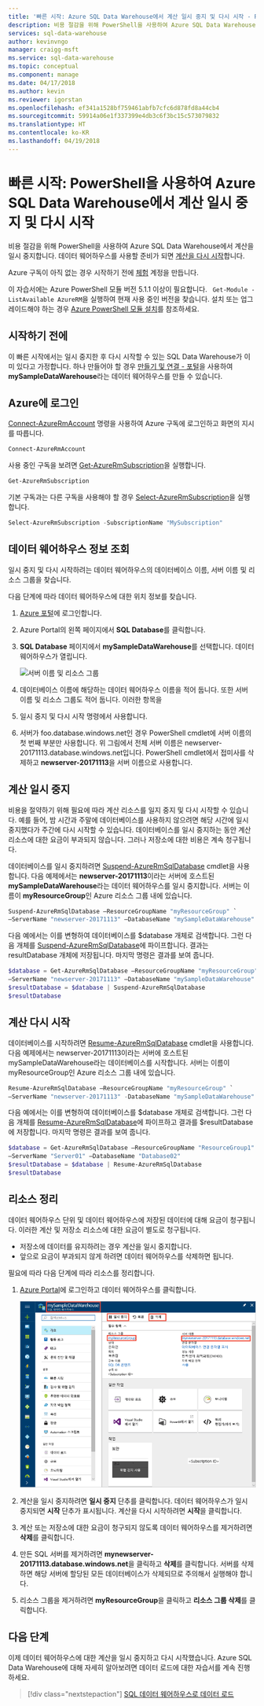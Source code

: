 ```yaml
---
title: '빠른 시작: Azure SQL Data Warehouse에서 계산 일시 중지 및 다시 시작 - PowerShell | Microsoft Docs'
description: 비용 절감을 위해 PowerShell을 사용하여 Azure SQL Data Warehouse에서 계산을 일시 중지합니다. 데이터 웨어하우스를 사용할 준비가 되면 계산을 다시 시작합니다.
services: sql-data-warehouse
author: kevinvngo
manager: craigg-msft
ms.service: sql-data-warehouse
ms.topic: conceptual
ms.component: manage
ms.date: 04/17/2018
ms.author: kevin
ms.reviewer: igorstan
ms.openlocfilehash: ef341a1528bf759461abfb7cfc6d878fd8a44cb4
ms.sourcegitcommit: 59914a06e1f337399e4db3c6f3bc15c573079832
ms.translationtype: HT
ms.contentlocale: ko-KR
ms.lasthandoff: 04/19/2018
---
```

# <a name="quickstart-pause-and-resume-compute-in-azure-sql-data-warehouse-with-powershell"></a>빠른 시작: PowerShell을 사용하여 Azure SQL Data Warehouse에서 계산 일시 중지 및 다시 시작
비용 절감을 위해 PowerShell을 사용하여 Azure SQL Data Warehouse에서 계산을 일시 중지합니다. 데이터 웨어하우스를 사용할 준비가 되면 [계산을 다시 시작](sql-data-warehouse-manage-compute-overview.md)합니다.

Azure 구독이 아직 없는 경우 시작하기 전에 [체험](https://azure.microsoft.com/free/) 계정을 만듭니다.

이 자습서에는 Azure PowerShell 모듈 버전 5.1.1 이상이 필요합니다. ` Get-Module -ListAvailable AzureRM`을 실행하여 현재 사용 중인 버전을 찾습니다. 설치 또는 업그레이드해야 하는 경우 [Azure PowerShell 모듈 설치](/powershell/azure/install-azurerm-ps.md)를 참조하세요.

## <a name="before-you-begin"></a>시작하기 전에

이 빠른 시작에서는 일시 중지한 후 다시 시작할 수 있는 SQL Data Warehouse가 이미 있다고 가정합니다. 하나 만들어야 할 경우 [만들기 및 연결 - 포털](create-data-warehouse-portal.md)을 사용하여 **mySampleDataWarehouse**라는 데이터 웨어하우스를 만들 수 있습니다.

## <a name="log-in-to-azure"></a>Azure에 로그인

[Connect-AzureRmAccount](/powershell/module/azurerm.profile/connect-azurermaccount) 명령을 사용하여 Azure 구독에 로그인하고 화면의 지시를 따릅니다.

```powershell
Connect-AzureRmAccount
```

사용 중인 구독을 보려면 [Get-AzureRmSubscription](/powershell/module/azurerm.profile/get-azurermsubscription)을 실행합니다.

```powershell
Get-AzureRmSubscription
```

기본 구독과는 다른 구독을 사용해야 할 경우 [Select-AzureRmSubscription](/powershell/module/azurerm.profile/select-azurermsubscription)을 실행합니다.

```powershell
Select-AzureRmSubscription -SubscriptionName "MySubscription"
```

## <a name="look-up-data-warehouse-information"></a>데이터 웨어하우스 정보 조회

일시 중지 및 다시 시작하려는 데이터 웨어하우스의 데이터베이스 이름, 서버 이름 및 리소스 그룹을 찾습니다.

다음 단계에 따라 데이터 웨어하우스에 대한 위치 정보를 찾습니다.

1. [Azure 포털](https://portal.azure.com/)에 로그인합니다.
2. Azure Portal의 왼쪽 페이지에서 **SQL Database**를 클릭합니다.
3. **SQL Database** 페이지에서 **mySampleDataWarehouse**를 선택합니다. 데이터 웨어하우스가 열립니다.

    ![서버 이름 및 리소스 그룹](media/pause-and-resume-compute-powershell/locate-data-warehouse-information.png)

4. 데이터베이스 이름에 해당하는 데이터 웨어하우스 이름을 적어 둡니다. 또한 서버 이름 및 리소스 그룹도 적어 둡니다. 이러한 항목을
5.  일시 중지 및 다시 시작 명령에서 사용합니다.
6. 서버가 foo.database.windows.net인 경우 PowerShell cmdlet에 서버 이름의 첫 번째 부분만 사용합니다. 위 그림에서 전체 서버 이름은 newserver-20171113.database.windows.net입니다. PowerShell cmdlet에서 접미사를 삭제하고 **newserver-20171113**을 서버 이름으로 사용합니다.

## <a name="pause-compute"></a>계산 일시 중지
비용을 절약하기 위해 필요에 따라 계산 리소스를 일지 중지 및 다시 시작할 수 있습니다. 예를 들어, 밤 시간과 주말에 데이터베이스를 사용하지 않으려면 해당 시간에 일시 중지했다가 주간에 다시 시작할 수 있습니다. 데이터베이스를 일시 중지하는 동안 계산 리소스에 대한 요금이 부과되지 않습니다. 그러나 저장소에 대한 비용은 계속 청구됩니다.

데이터베이스를 일시 중지하려면 [Suspend-AzureRmSqlDatabase](/powershell/module/azurerm.sql/suspend-azurermsqldatabase.md) cmdlet을 사용합니다. 다음 예제에서는 **newserver-20171113**이라는 서버에 호스트된 **mySampleDataWarehouse**라는 데이터 웨어하우스를 일시 중지합니다. 서버는 이름이 **myResourceGroup**인 Azure 리소스 그룹 내에 있습니다.


```Powershell
Suspend-AzureRmSqlDatabase –ResourceGroupName "myResourceGroup" `
–ServerName "newserver-20171113" –DatabaseName "mySampleDataWarehouse"
```

다음 예에서는 이를 변형하여 데이터베이스를 $database 개체로 검색합니다. 그런 다음 개체를 [Suspend-AzureRmSqlDatabase](/powershell/module/azurerm.sql/suspend-azurermsqldatabase)에 파이프합니다. 결과는 resultDatabase 개체에 저장됩니다. 마지막 명령은 결과를 보여 줍니다.

```Powershell
$database = Get-AzureRmSqlDatabase –ResourceGroupName "myResourceGroup" `
–ServerName "newserver-20171113" –DatabaseName "mySampleDataWarehouse"
$resultDatabase = $database | Suspend-AzureRmSqlDatabase
$resultDatabase
```


## <a name="resume-compute"></a>계산 다시 시작
데이터베이스를 시작하려면 [Resume-AzureRmSqlDatabase](/powershell/module/azurerm.sql/resume-azurermsqldatabase) cmdlet을 사용합니다. 다음 예제에서는 newserver-20171113이라는 서버에 호스트된 mySampleDataWarehouse라는 데이터베이스를 시작합니다. 서버는 이름이 myResourceGroup인 Azure 리소스 그룹 내에 있습니다.

```Powershell
Resume-AzureRmSqlDatabase –ResourceGroupName "myResourceGroup" `
–ServerName "newserver-20171113" -DatabaseName "mySampleDataWarehouse"
```

다음 예에서는 이를 변형하여 데이터베이스를 $database 개체로 검색합니다. 그런 다음 개체를 [Resume-AzureRmSqlDatabase](/powershell/module/azurerm.sql/resume-azurermsqldatabase.md)에 파이프하고 결과를 $resultDatabase에 저장합니다. 마지막 명령은 결과를 보여 줍니다.

```Powershell
$database = Get-AzureRmSqlDatabase –ResourceGroupName "ResourceGroup1" `
–ServerName "Server01" –DatabaseName "Database02"
$resultDatabase = $database | Resume-AzureRmSqlDatabase
$resultDatabase
```

## <a name="clean-up-resources"></a>리소스 정리

데이터 웨어하우스 단위 및 데이터 웨어하우스에 저장된 데이터에 대해 요금이 청구됩니다. 이러한 계산 및 저장소 리소스에 대한 요금이 별도로 청구됩니다. 

- 저장소에 데이터를 유지하려는 경우 계산을 일시 중지합니다.
- 앞으로 요금이 부과되지 않게 하려면 데이터 웨어하우스를 삭제하면 됩니다.

필요에 따라 다음 단계에 따라 리소스를 정리합니다.

1. [Azure Portal](https://portal.azure.com)에 로그인하고 데이터 웨어하우스를 클릭합니다.

    ![리소스 정리](media/load-data-from-azure-blob-storage-using-polybase/clean-up-resources.png)

1. 계산을 일시 중지하려면 **일시 중지** 단추를 클릭합니다. 데이터 웨어하우스가 일시 중지되면 **시작** 단추가 표시됩니다.  계산을 다시 시작하려면 **시작**을 클릭합니다.

2. 계산 또는 저장소에 대한 요금이 청구되지 않도록 데이터 웨어하우스를 제거하려면 **삭제**를 클릭합니다.

3. 만든 SQL 서버를 제거하려면 **mynewserver-20171113.database.windows.net**을 클릭하고 **삭제**를 클릭합니다.  서버를 삭제하면 해당 서버에 할당된 모든 데이터베이스가 삭제되므로 주의해서 실행해야 합니다.

4. 리소스 그룹을 제거하려면 **myResourceGroup**을 클릭하고 **리소스 그룹 삭제**를 클릭합니다.


## <a name="next-steps"></a>다음 단계
이제 데이터 웨어하우스에 대한 계산을 일시 중지하고 다시 시작했습니다. Azure SQL Data Warehouse에 대해 자세히 알아보려면 데이터 로드에 대한 자습서를 계속 진행하세요.

> [!div class="nextstepaction"]
>[SQL 데이터 웨어하우스로 데이터 로드](load-data-from-azure-blob-storage-using-polybase.md)
